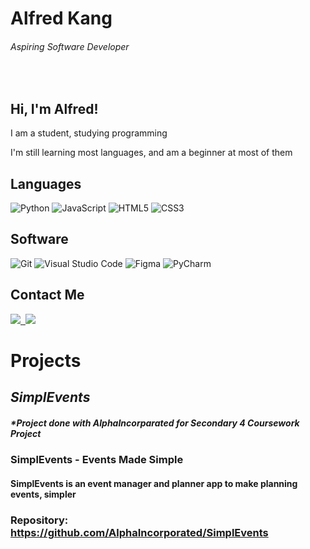 # **Alfred Kang**
###### *Aspiring Software Developer*

</p>

<br />
  
## **Hi, I'm Alfred!**
  I am a student, studying programming
  
  I'm still learning most languages, and am a beginner at most of them

  
  

## Languages
<p>
 <img alt="Python" src="https://img.shields.io/badge/python-%2314354C.svg?style=for-the-badge&logo=python&logoColor=white"/>
 <img alt="JavaScript" src="https://img.shields.io/badge/javascript-%23323330.svg?style=for-the-badge&logo=javascript&logoColor=%23F7DF1E"/>
  <img alt="HTML5" src="https://img.shields.io/badge/html5-%23E34F26.svg?style=for-the-badge&logo=html5&logoColor=white"/>
  <img alt="CSS3" src="https://img.shields.io/badge/css3-%231572B6.svg?style=for-the-badge&logo=css3&logoColor=white"/>

## Software
<p>
 <img alt="Git" src="https://img.shields.io/badge/git-%23F05033.svg?style=for-the-badge&logo=git&logoColor=white"/>
 <img alt="Visual Studio Code" src="https://img.shields.io/badge/VisualStudioCode-0078d7.svg?style=for-the-badge&logo=visual-studio-code&logoColor=white"/>
 <img alt="Figma" src="https://img.shields.io/badge/figma-%23F24E1E.svg?style=for-the-badge&logo=figma&logoColor=white"/>
  <img alt="PyCharm" src="https://img.shields.io/badge/pycharm-143?style=for-the-badge&logo=pycharm&logoColor=black&color=black&labelColor=green"/>
  
## Contact Me
<p>
  <a href="https://instagram.com/elfred._" target="_blank">
  <img src="https://img.shields.io/badge/-Instagram-%23E4405F?style=for-the-badge&logo=instagram&logoColor=white" target="_blank">
  </a>
  <a href="https://discord.gg/elfred#4538" target="blank">
  <img src="https://img.shields.io/badge/Discord-7289DA?style=for-the-badge&logo=discord&logoColor=white" alt="">
  </a>
  <a href="mailto:alfred_kang_jing_rui@s2019.ssts.edu.sg">
  <img src="https://img.shields.io/badge/Gmail-D14836?style=for-the-badge&logo=gmail&logoColor=white" target="_blank">
  </a>

# **Projects**
  ## ***SimplEvents***
  ##### *Project done with AlphaIncorparated for Secondary 4 Coursework Project
  ### SimplEvents - Events Made Simple 
  #### SimplEvents is an event manager and planner app to make planning events, simpler
  ### Repository: https://github.com/AlphaIncorporated/SimplEvents
